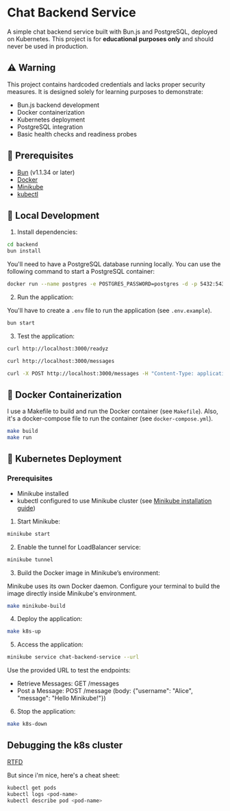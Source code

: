 # Chat Backend Service

A simple chat backend service built with Bun.js and PostgreSQL, deployed on Kubernetes. This project is for **educational purposes only** and should never be used in production.

## ⚠️ Warning

This project contains hardcoded credentials and lacks proper security measures. It is designed solely for learning purposes to demonstrate:

- Bun.js backend development
- Docker containerization
- Kubernetes deployment
- PostgreSQL integration
- Basic health checks and readiness probes

## 🔧 Prerequisites

- [Bun](https://bun.sh) (v1.1.34 or later)
- [Docker](https://www.docker.com/)
- [Minikube](https://minikube.sigs.k8s.io/)
- [kubectl](https://kubernetes.io/docs/tasks/tools/)

## 🚀 Local Development

1. Install dependencies:

```sh
cd backend
bun install
```

You'll need to have a PostgreSQL database running locally. You can use the following command to start a PostgreSQL container:

```sh
docker run --name postgres -e POSTGRES_PASSWORD=postgres -d -p 5432:5432 postgres
```

2. Run the application:

You'll have to create a `.env` file to run the application (see `.env.example`).

```sh
bun start
```

3. Test the application:

```sh
curl http://localhost:3000/readyz
```

```sh
curl http://localhost:3000/messages
```

```sh
curl -X POST http://localhost:3000/messages -H "Content-Type: application/json" -d '{"username": "John", "message": "Hello, world!"}'
```

## 🐳 Docker Containerization

I use a Makefile to build and run the Docker container (see `Makefile`).
Also, it's a docker-compose file to run the container (see `docker-compose.yml`).

```sh
make build
make run
```

## 🚀 Kubernetes Deployment

### Prerequisites

- Minikube installed
- kubectl configured to use Minikube cluster (see [Minikube installation guide](https://minikube.sigs.k8s.io/docs/start/))

1. Start Minikube:

```sh
minikube start
```

2. Enable the tunnel for LoadBalancer service:

```sh
minikube tunnel
```

3. Build the Docker image in Minikube’s environment:

Minikube uses its own Docker daemon. Configure your terminal to build the image directly inside Minikube's environment.

```sh
make minikube-build
```

4. Deploy the application:

```sh
make k8s-up
```

5. Access the application:

```sh
minikube service chat-backend-service --url
```

Use the provided URL to test the endpoints:

- Retrieve Messages: GET /messages
- Post a Message: POST /message (body: {"username": "Alice", "message": "Hello Minikube!"})

6. Stop the application:

```sh
make k8s-down
```

## Debugging the k8s cluster

[RTFD](https://kubernetes.io/docs/reference/kubectl/)

But since i'm nice, here's a cheat sheet:

```sh
kubectl get pods
kubectl logs <pod-name>
kubectl describe pod <pod-name>
```
